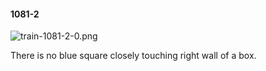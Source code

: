 #### 1081-2
![train-1081-2-0.png](https://github.com/lil-lab/nlvr/raw/master/nlvr/train/images/66/train-1081-2-0.png "train-1081-2-0.png")

There is no blue square closely touching right wall of a box.